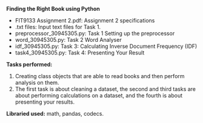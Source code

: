 **Finding the Right Book using Python**

- FIT9133 Assignment 2.pdf: Assignment 2 specifications
- .txt files: Input text files for Task 1. 
- preprocessor_30945305.py: Task 1 Setting up the preprocessor 
- word_30945305.py: Task 2 Word Analyser
- idf_30945305.py: Task 3: Calculating Inverse Document Frequency (IDF)
- task4_30945305.py: Task 4: Presenting Your Result

**Tasks performed:**
1. Creating class objects that are able to read books and then perform analysis on them.
2. The first task is about cleaning a dataset, the second and third tasks are about performing calculations on a dataset, and the fourth is about presenting your results. 

**Libraried used:** math, pandas, codecs. 
